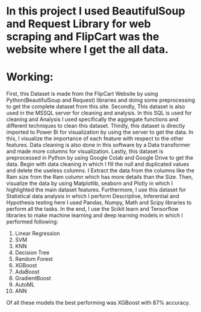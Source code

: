 # In this project I used BeautifulSoup and Request Library for web scraping and FlipCart was the website where I get the all data.

# Working:
First, this Dataset is made from the FlipCart Website by using Python(BeautifulSoup and Request) libraries and doing some preprocessing to get the complete dataset from this site.
Secondly, This dataset is also used in the MSSQL server for cleaning and analysis. In this SQL is used for cleaning and Analysis I used specifically the aggregate functions and different techniques to clean this dataset.
Thirdly, this dataset is directly imported to Power Bi for visualization by using the server to get the data. In this, I visualize the importance of each feature with respect to the other features. Data cleaning is also done in this software by a Data transformer and made more columns for visualization.
Lastly, this dataset is preprocessed in Python by using Google Colab and Google Drive to get the data. Begin with data cleaning in which I fill the null and duplicated values and delete the useless columns. I Extract the data from the columns like the Ram size from the Ram column which has more details than the Size. Then, visualize the data by using Matplotlib, seaborn and Plotly in which I highlighted the main dataset features. Furthermore, I use this dataset for Statistical data analysis in which I perform Descriptive, Inferential and Hypothesis testing here I used Pandas, Numpy, Math and Scipy libraries to perform all the tasks. In the end, I use the Scikit learn and Tensorflow libraries to make machine learning and deep learning models in which I performed following:

1. Linear Regression
2. SVM
3. KNN
4. Decision Tree
5. Random Forest
6. XGBoost
7. AdaBoost
8. GradientBoost
9. AutoML
10. ANN

Of all these models the best performing was XGBoost with 87% accuracy.
